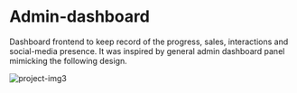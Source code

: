 # Admin-dashboard

Dashboard frontend to keep record of the progress, sales, interactions and social-media presence. It was inspired by general admin dashboard panel mimicking the following design.


![project-img3](https://github.com/aish-wa-rya/Admin-dashboard/assets/122868527/e51a11f2-1492-4a7d-abb6-47d33acf0fcd)
